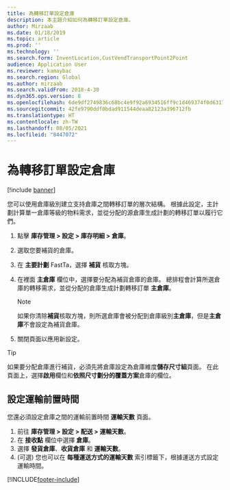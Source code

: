 ```yaml
---
title: 為轉移訂單設定倉庫
description: 本主題介紹如何為轉移訂單設定倉庫。
author: Mirzaab
ms.date: 01/18/2019
ms.topic: article
ms.prod: ''
ms.technology: ''
ms.search.form: InventLocation,CustVendTransportPoint2Point
audience: Application User
ms.reviewer: kamaybac
ms.search.region: Global
ms.author: mirzaab
ms.search.validFrom: 2018-4-30
ms.dyn365.ops.version: 8
ms.openlocfilehash: 6de9df2749836c68bc4e9f92a6934516ff9c1d469374f0d63173a209c841ba38
ms.sourcegitcommit: 42fe9790ddf0bdad911544deaa82123a396712fb
ms.translationtype: HT
ms.contentlocale: zh-TW
ms.lasthandoff: 08/05/2021
ms.locfileid: "8447072"
---
```

# <a name="set-up-warehouses-for-transfer-orders"></a>為轉移訂單設定倉庫 

[!include [banner](../includes/banner.md)]

您可以使用倉庫級別建立支持倉庫之間轉移訂單的層次結構。 根據此設定，主計劃計算單一倉庫等級的物料需求，並從分配的源倉庫生成計劃的轉移訂單以履行它們。

1.  點擊 **庫存管理 > 設定 > 庫存明細 > 倉庫**。

2.  選取您要補貨的倉庫。

3.  在 **主要計劃** FastTa，選擇 **補貨** 核取方塊。

4.  在裡面 **主倉庫** 欄位中，選擇要分配為補貨倉庫的倉庫。 總排程會計算所選倉庫的轉移需求，並從分配的倉庫生成計劃轉移訂單 **主倉庫**。
   
    > [!NOTE]
    > <P>如果你清除<STRONG>補貨</STRONG>核取方塊，則所選倉庫會被分配到倉庫級別<STRONG>主倉庫</STRONG>，但是<STRONG>主倉庫</STRONG>不會設定為補貨倉庫。</P>

5.  關閉頁面以應用新設定。


> [!TIP]
> <P>如果要分配倉庫進行補貨，必須先將倉庫設定為倉庫維度<STRONG>儲存尺寸組</STRONG>頁面。 在此頁面上，選擇<STRONG>啟用</STRONG>欄位和<STRONG>依照尺寸劃分的覆蓋方案</STRONG>倉庫的欄位。</P>

## <a name="set-up-transport-lead-time"></a>設定運輸前置時間

您還必須設定倉庫之間的運輸前置時間 **運輸天數** 頁面。 
1. 前往 **庫存管理 > 設定 > 配送 > 運輸天數**。
2. 在 **接收點** 欄位中選擇 **倉庫**。
3. 選擇 **發貨倉庫**、**收貨倉庫** 和 **運輸天數**。 
4. (可選) 您也可以在 **每種運送方式的運輸天數** 索引標籤下，根據運送方式設定運輸時間。


[!INCLUDE[footer-include](../../includes/footer-banner.md)]